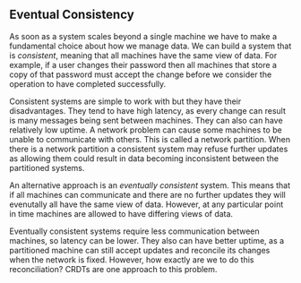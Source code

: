 ## Eventual Consistency

As soon as a system scales beyond a single machine we have to make a fundamental choice about how we manage data.
We can build a system that is *consistent*, meaning that all machines have the same view of data.
For example, if a user changes their password then all machines that store a copy of that password must accept the change before we consider the operation to have completed successfully.

Consistent systems are simple to work with but they have their disadvantages.
They tend to have high latency, as every change can result is many messages being sent between machines.
They can also can have relatively low uptime.
A network problem can cause some machines to be unable to communicate with others.
This is called a network partition.
When there is a network partition a consistent system may refuse further updates as allowing them could result in data becoming inconsistent between the partitioned systems.

An alternative approach is an *eventually consistent* system.
This means that if all machines can communicate and there are no further updates they will evenutally all have the same view of data.
However, at any particular point in time machines are allowed to have differing views of data.

Eventually consistent systems require less communication between machines, so latency can be lower.
They also can have better uptime, as a partitioned machine can still accept updates and reconcile its changes when the network is fixed.
However, how exactly are we to do this reconciliation? 
CRDTs are one approach to this problem.
